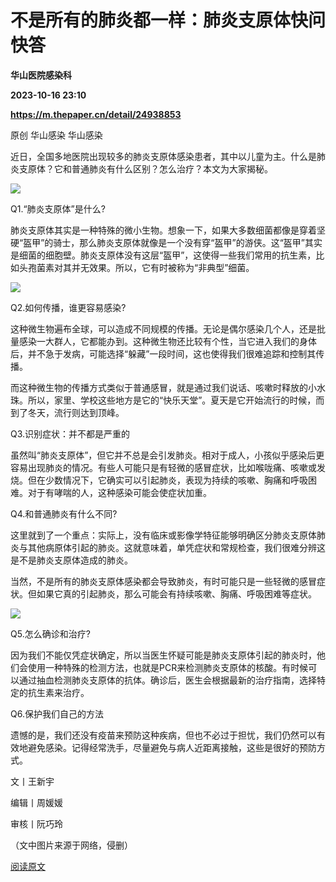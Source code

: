 # 不是所有的肺炎都一样：肺炎支原体快问快答
**华山医院感染科**

**2023-10-16 23:10**

**https://m.thepaper.cn/detail/24938853**

原创 华山感染 华山感染

近日，全国多地医院出现较多的肺炎支原体感染患者，其中以儿童为主。什么是肺炎支原体？它和普通肺炎有什么区别？怎么治疗？本文为大家揭秘。

![](https://imagepphcloud.thepaper.cn/pph/image/274/197/982.jpg)

Q1.“肺炎支原体”是什么?

肺炎支原体其实是一种特殊的微小生物。想象一下，如果大多数细菌都像是穿着坚硬“盔甲”的骑士，那么肺炎支原体就像是一个没有穿“盔甲”的游侠。这“盔甲”其实是细菌的细胞壁。肺炎支原体没有这层“盔甲”，这使得一些我们常用的抗生素，比如头孢菌素对其并无效果。所以，它有时被称为“非典型”细菌。

![](https://imagepphcloud.thepaper.cn/pph/image/274/197/984.jpg)

Q2.如何传播，谁更容易感染?

这种微生物遍布全球，可以造成不同规模的传播。无论是偶尔感染几个人，还是批量感染一大群人，它都能办到。这种微生物还比较有个性，当它进入我们的身体后，并不急于发病，可能选择“躲藏”一段时间，这也使得我们很难追踪和控制其传播。

而这种微生物的传播方式类似于普通感冒，就是通过我们说话、咳嗽时释放的小水珠。所以，家里、学校这些地方是它的“快乐天堂”。夏天是它开始流行的时候，而到了冬天，流行则达到顶峰。

Q3.识别症状：并不都是严重的

虽然叫“肺炎支原体”，但它并不总是会引发肺炎。相对于成人，小孩似乎感染后更容易出现肺炎的情况。有些人可能只是有轻微的感冒症状，比如喉咙痛、咳嗽或发烧。但在少数情况下，它确实可以引起肺炎，表现为持续的咳嗽、胸痛和呼吸困难。对于有哮喘的人，这种感染可能会使症状加重。

Q4.和普通肺炎有什么不同?

这里就到了一个重点：实际上，没有临床或影像学特征能够明确区分肺炎支原体肺炎与其他病原体引起的肺炎。这就意味着，单凭症状和常规检查，我们很难分辨这是不是肺炎支原体造成的肺炎。

当然，不是所有的肺炎支原体感染都会导致肺炎，有时可能只是一些轻微的感冒症状。但如果它真的引起肺炎，那么可能会有持续咳嗽、胸痛、呼吸困难等症状。

![](https://imagepphcloud.thepaper.cn/pph/image/274/197/993.jpg)

Q5.怎么确诊和治疗?

因为我们不能仅凭症状确定，所以当医生怀疑可能是肺炎支原体引起的肺炎时，他们会使用一种特殊的检测方法，也就是PCR来检测肺炎支原体的核酸。有时候可以通过抽血检测肺炎支原体的抗体。确诊后，医生会根据最新的治疗指南，选择特定的抗生素来治疗。

Q6.保护我们自己的方法

遗憾的是，我们还没有疫苗来预防这种疾病，但也不必过于担忧，我们仍然可以有效地避免感染。记得经常洗手，尽量避免与病人近距离接触，这些是很好的预防方式。

文丨王新宇

编辑丨周媛媛

审核丨阮巧玲

（文中图片来源于网络，侵删）

[阅读原文](http://mp.weixin.qq.com/s?__biz=Mzk0ODIzMjMxNQ==&mid=2247500273&idx=1&sn=ae3948db849a398dd8b1072e0ee1afe9)